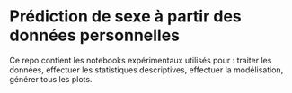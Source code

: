 # Prédiction de sexe à partir des données personnelles

Ce repo contient les notebooks expérimentaux utilisés pour : traiter les données, effectuer les statistiques descriptives, effectuer la modélisation, générer tous les plots.
